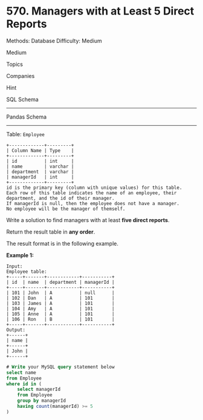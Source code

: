 # 570. Managers with at Least 5 Direct Reports

Methods: Database
Difficulty: Medium

Medium

Topics

Companies

Hint

SQL Schema

---

Pandas Schema

---

Table: `Employee`

```
+-------------+---------+
| Column Name | Type    |
+-------------+---------+
| id          | int     |
| name        | varchar |
| department  | varchar |
| managerId   | int     |
+-------------+---------+
id is the primary key (column with unique values) for this table.
Each row of this table indicates the name of an employee, their department, and the id of their manager.
If managerId is null, then the employee does not have a manager.
No employee will be the manager of themself.

```

Write a solution to find managers with at least **five direct reports**.

Return the result table in **any order**.

The result format is in the following example.

**Example 1:**

```
Input:
Employee table:
+-----+-------+------------+-----------+
| id  | name  | department | managerId |
+-----+-------+------------+-----------+
| 101 | John  | A          | null      |
| 102 | Dan   | A          | 101       |
| 103 | James | A          | 101       |
| 104 | Amy   | A          | 101       |
| 105 | Anne  | A          | 101       |
| 106 | Ron   | B          | 101       |
+-----+-------+------------+-----------+
Output:
+------+
| name |
+------+
| John |
+------+
```

```sql
# Write your MySQL query statement below
select name
from Employee
where id in (
    select managerId
    from Employee
    group by managerId
    having count(managerId) >= 5
)
```